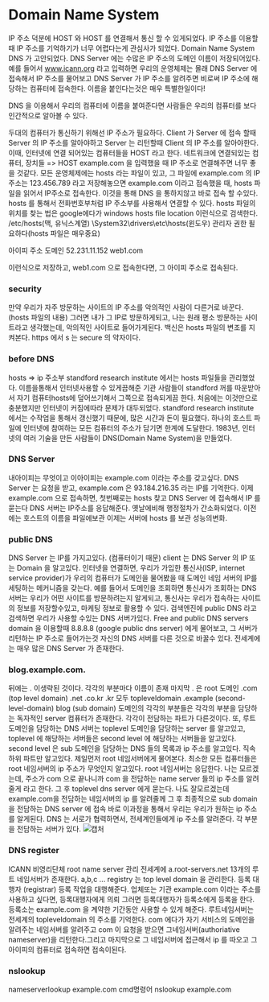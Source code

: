 # Domain Name System

IP 주소 덕분에 HOST 와 HOST 를 연결해서 통신 할 수 있게되었다.
IP 주소를 이용할 때 IP 주소를 기억하기가 너무 어렵다는게 관심사가 되었다.
Domain Name System
DNS 가 고안되었다.
DNS Server 에는 수많은 IP 주소의 도메인 이름이 저장되어있다.
예를 들어서 www.icann.org 라고 입력하면 우리의 운영체제는 몰래 DNS Server 에 접속해서 IP 주소를 물어보고
DNS Server 가 IP 주소를 알려주면 비로써 IP 주소에 해당하는 컴퓨터에 접속한다.
이름을 붙인다는것은 매우 특별한일이다!

DNS 을 이용해서 우리의 컴퓨터에 이름을 붙여준다면 사람들은 우리의 컴퓨터를 보다 인간적으로 알아볼 수 있다.

두대의 컴퓨터가 통신하기 위해선 IP 주소가 필요하다.
Client 가 Server 에 접속 할때 Server 의 IP 주소를 알아야하고 Server 는 리턴할때 Client 의 IP 주소를 알아야한다.
이때, 인터넷에 연결 되어있는 컴퓨터들을 HOST 라고 한다.
네트워크에 연결되있는 컴퓨터, 장치들 => HOST
example.com 을 입력했을 때 IP 주소로 연결해주면 너무 좋을 것같다.
모든 운영체제에는 hosts 라는 파일이 있고, 그 파일에 example.com 의 IP 주소는 123.456.789 라고 저장해놓으면
example.com 이라고 접속했을 때, hosts 파일을 읽어서 IP주소로 접속한다. 이것을 통해 DNS 을 통하지않고 바로 접속 할 수있다. hosts 를 통해서 전화번호부처럼 IP 주소부를 사용해서 연결할 수 있다.
hosts 파일의 위치를 찾는 법은 google에다가 windows hosts file location 이런식으로 검색한다.
/etc/hosts(맥, 유닉스계열)
\System32\drivers\etc\hosts(윈도우) 관리자 권한 필요하다(hosts 파일은 매우중요)

아이피 주소 도메인
52.231.11.152 web1.com

이런식으로 저장하고, web1.com 으로 접속한다면, 그 아이피 주소로 접속된다.

### security

만약 우리가 자주 방문하는 사이트의 IP 주소를 악의적인 사람이 다른거로 바꾼다. (hosts 파일의 내용)
그러면 내가 그 IP로 방문하게되고, 나는 원래 평소 방문하는 사이트라고 생각했는데, 악의적인 사이트로 들어가게된다.
백신은 hosts 파일의 변조를 지켜본다.
https 에서 s 는 secure 의 약자이다.

### before DNS

hosts => ip 주소부
standford research institute 에서는 hosts 파일들을 관리했었다. 이름을통해서 인터넷사용할 수 있게끔해준 기관
사람들이 standford 꺼를 따운받아서 자기 컴퓨터hosts에 덮어쓰기해서 그쪽으로 접속되게끔 한다.
처음에는 이것만으로 충분했지만 인터넷이 커짐에따라 문제가 대두되었다.
standford research institute 에서는 수작업을 통해서 갱신했기 때문에, 많은 시간과 돈이 필요했다.
하나의 호스트 파일에 인터넷에 참여하는 모든 컴퓨터의 주소가 담기면 한계에 도달한다.
1983년, 인터넷의 여러 기술을 만든 사람들이 DNS(Domain Name System)을 만들었다.

### DNS Server

내아이피는 무엇이고 이아이피는 example.com 이라는 주소를 갖고싶다.
DNS Server 는 요청을 받고, example.com 은 93.184.216.35 라는 IP를 기억한다.
이제 example.com 으로 접속하면, 첫번째로는 hosts 찾고 DNS Server 에 접속해서 IP 를 묻는다 DNS 서버는 IP주소를
응답해준다.
옛날에비해 행정절차가 간소화되었다. 이전에는 호스트의 이름을 파일에보관 이제는 서버에 hosts 를 보관 성능의변화.

### public DNS

DNS Server 는 IP를 가지고있다. (컴퓨터이기 때문)
client 는 DNS Server 의 IP 또는 Domain 을 알고있다. 인터넷을 연결하면, 우리가 가입한 통신사(ISP, internet service provider)가 우리의 컴퓨터가 도메인을 물어봤을 때 도메인 네임 서버의 IP를 세팅하는 메커니즘을 갖는다.
예를 들어서 도메인을 조회하면 통신사가 조회하는 DNS 서버는 우리가 어떤 사이트를 방문하려는지 알게되고, 통신사는 우리가 접속하는 사이트의 정보를 저장할수있고, 마케팅 정보로 활용할 수 있다.
검색엔진에 public DNS 라고 검색하면 우리가 사용할 수있는 DNS 서버가있다. Free and public DNS servers
domain 을 이용할때 8.8.8.8 (google public dns server) 에게 물어보고, 그 서버가 리턴하는 IP 주소로 들어가는것
자신의 DNS 서버를 다른 것으로 바꿀수 있다.
전세계에는 매우 많은 DNS Server 가 존재한다.

### blog.example.com.

뒤에는 . 이생략된 것이다. 각각의 부분마다 이름이 존재 마지막 . 은 root 도메인
.com (top level domain) .net .co.kr .kr 모두 topleveldomain
.example (second-level-domain)
blog (sub domain)
도메인의 각각의 부분들은 각각의 부분을 담당하는 독자적인 server 컴퓨터가 존재한다. 각각이 전담하는 파트가 다른것이다. 또, 루트 도메인을 담당하는 DNS 서버는 toplevel 도메인을 담당하는 server 를 알고있고, toplevel 에 해당하는 서버들은 second level 에 해당하는 서버들을 알고있다. second level 은 sub 도메인을 담당하는 DNS 들의 목록과 ip 주소를 알고있다. 직속 하위 파트만 알고있다.
제일먼저 root 네임서버에게 물어본다. 최소한 모든 컴퓨터들은 root 네임서버의 ip 주소가 무엇인지 알고있다.
root 네임서버는 응답한다. 나는 모르겠는데, 주소가 com 으로 끝나니까 com 을 전담하는 name server 들의 ip 주소를 알려줄게 라고 한다.
그 후 toplevel dns server 에게 묻는다. 나도 잘모르겠는데 example.com을 전담하는 네임서버의 ip 를 알려줄께
그 후 최종적으로 sub domain 을 전담하는 DNS server 에 접속
바로 이과정을 통해서 우리는 우리가 원하는 ip 주소를 알게된다. DNS 는 서로가 협력하면서, 전세계인들에게 ip 주소를 알려준다. 각 부분을 전담하는 서버가 있다.
![캡처](https://user-images.githubusercontent.com/63354527/104798620-af11dc80-580b-11eb-8d36-eee88f7172fc.PNG)

### DNS register

ICANN 비영리단체 root name server 관리
전세계에 a.root-servers.net 13개의 루트 네임서버가 존재한다. a,b,c ...
registry 는 top level domain 을 관리한다.
등록 대행자 (registrar) 등록 작업을 대행해준다. 업체또는 기관
example.com 이라는 주소를 사용하고 싶다면, 등록대행자에게 의뢰 그러면 등록대행자가 등록소에게 등록을 한다.
등록소는 example.com 을 계약한 기간동안 사용할 수 있게 해준다.
루트네임서버는 전세계의 topleveldomain 의 주소를 기억한다.
com 에다가 자기 서비스의 도메인을 알려주는 네임서버를 알려주고 com 이 요청을 받으면 그네임서버(authoriative nameserver)을 리턴한다.그리고 마지막으로 그 네임서버에 접근해서 ip 를 따오고 그아이피의 컴퓨터로 접속하면 접속이된다.

### nslookup

nameserverlookup example.com
cmd명령어 nslookup example.com
